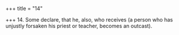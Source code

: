 +++
title = "14"

+++
14. Some declare, that he, also, who receives (a person who has unjustly forsaken his priest or teacher, becomes an outcast).
